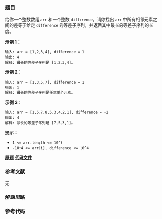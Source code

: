 ### 题目
给你一个整数数组 `arr` 和一个整数 `difference`，请你找出 `arr` 中所有相邻元素之间的差等于给定 `difference`
的等差子序列，并返回其中最长的等差子序列的长度。



**示例 1：**

    
    
    输入: arr = [1,2,3,4], difference = 1
    输出: 4
    解释: 最长的等差子序列是 [1,2,3,4]。

**示例  2：**

    
    
    输入: arr = [1,3,5,7], difference = 1
    输出: 1
    解释: 最长的等差子序列是任意单个元素。
    

**示例 3：**

    
    
    输入: arr = [1,5,7,8,5,3,4,2,1], difference = -2
    输出: 4
    解释: 最长的等差子序列是 [7,5,3,1]。
    



**提示：**

  * `1 <= arr.length <= 10^5`
  * `-10^4 <= arr[i], difference <= 10^4`

 **[原题](https://leetcode-cn.com/problems/longest-arithmetic-subsequence-of-given-difference/)**    **[代码文件]()**


### 参考文献
无

### 解题思路




### 参考代码

```go


```




